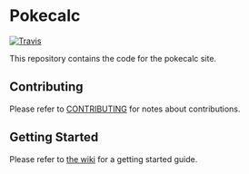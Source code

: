 # Pokecalc

[![Travis](https://img.shields.io/travis/SneakySurgeons/Pokecalc.svg?maxAge=2592000)](https://travis-ci.org/SneakySurgeons/Pokecalc)

This repository contains the code for the pokecalc site.

## Contributing

Please refer to [CONTRIBUTING](https://github.com/SneakySurgeons/Pokecalc/blob/master/README.md) for notes about contributions.

## Getting Started

Please refer to [the wiki](https://github.com/SneakySurgeons/Pokecalc/wiki/Getting-Started) for a getting started guide.
